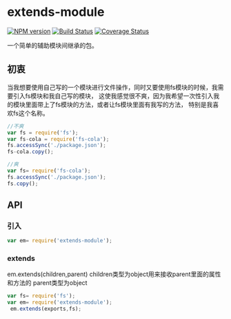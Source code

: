 # extends-module
[![NPM version](https://img.shields.io/npm/v/extends-module.svg?style=flat-square)](https://www.npmjs.com/package/extends-module)
[![Build Status](https://travis-ci.org/KingNigel/extends-module.svg?branch=master)](https://travis-ci.org/KingNigel/extends-module)
[![Coverage Status](https://coveralls.io/repos/github/KingNigel/extends-module/badge.svg?branch=master)](https://coveralls.io/github/KingNigel/extends-module?branch=master)

一个简单的辅助模块间继承的包。
## 初衷
当我想要使用自己写的一个模块进行文件操作，同时又要使用fs模块的时候，我需要引入fs模块和我自己写的模块，
这使我感觉很不爽，因为我希望一次性引入我的模块里面带上了fs模块的方法，或者让fs模块里面有我写的方法，
特别是我喜欢fs这个名称。
```js
//不爽
var fs = require('fs');
var fs-cola = require('fs-cola');
fs.accessSync('./package.json');
fs-cola.copy();
```
```js
//爽
var fs= require('fs-cola');
fs.accessSync('./package.json');
fs.copy();
```
## API
### 引入
```js
var em= require('extends-module');
```
### extends
em.extends(children,parent)
children类型为object用来接收parent里面的属性和方法的
parent类型为object
```js
var fs= require('fs');
var em= require('extends-module');
 em.extends(exports,fs);
```
